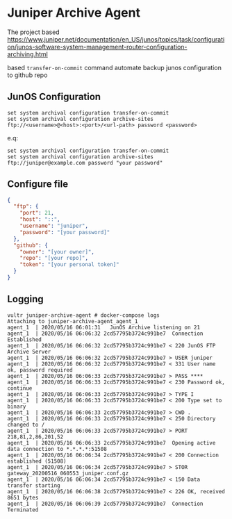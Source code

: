 # Juniper Archive Agent

The project based <https://www.juniper.net/documentation/en_US/junos/topics/task/configuration/junos-software-system-management-router-configuration-archiving.html>

based `transfer-on-commit` command automate backup junos configuration to github repo

## JunOS Configuration

```text
set system archival configuration transfer-on-commit
set system archival configuration archive-sites ftp://<username>@<host>:<port>/<url-path> password <password>
```

e.q:

```text
set system archival configuration transfer-on-commit
set system archival configuration archive-sites ftp://juniper@example.com password "your password"
```

## Configure file

```json
{
  "ftp": {
    "port": 21,
    "host": "::",
    "username": "juniper",
    "password": "[your password]"
  },
  "github": {
    "owner": "[your owner]",
    "repo": "[your repo]",
    "token": "[your personal token]"
  }
}
```

## Logging

```text
vultr juniper-archive-agent # docker-compose logs
Attaching to juniper-archive-agent_agent_1
agent_1  | 2020/05/16 06:01:31   JunOS Archive listening on 21
agent_1  | 2020/05/16 06:06:32 2cd57795b3724c991be7  Connection Established
agent_1  | 2020/05/16 06:06:32 2cd57795b3724c991be7 < 220 JunOS FTP Archive Server
agent_1  | 2020/05/16 06:06:32 2cd57795b3724c991be7 > USER juniper
agent_1  | 2020/05/16 06:06:32 2cd57795b3724c991be7 < 331 User name ok, password required
agent_1  | 2020/05/16 06:06:33 2cd57795b3724c991be7 > PASS ****
agent_1  | 2020/05/16 06:06:33 2cd57795b3724c991be7 < 230 Password ok, continue
agent_1  | 2020/05/16 06:06:33 2cd57795b3724c991be7 > TYPE I
agent_1  | 2020/05/16 06:06:33 2cd57795b3724c991be7 < 200 Type set to binary
agent_1  | 2020/05/16 06:06:33 2cd57795b3724c991be7 > CWD .
agent_1  | 2020/05/16 06:06:33 2cd57795b3724c991be7 < 250 Directory changed to /
agent_1  | 2020/05/16 06:06:33 2cd57795b3724c991be7 > PORT 218,81,2,86,201,52
agent_1  | 2020/05/16 06:06:33 2cd57795b3724c991be7  Opening active data connection to *.*.*.*:51508
agent_1  | 2020/05/16 06:06:34 2cd57795b3724c991be7 < 200 Connection established (51508)
agent_1  | 2020/05/16 06:06:34 2cd57795b3724c991be7 > STOR gateway_20200516_060553_juniper.conf.gz
agent_1  | 2020/05/16 06:06:34 2cd57795b3724c991be7 < 150 Data transfer starting
agent_1  | 2020/05/16 06:06:38 2cd57795b3724c991be7 < 226 OK, received 8651 bytes
agent_1  | 2020/05/16 06:06:39 2cd57795b3724c991be7  Connection Terminated
```

